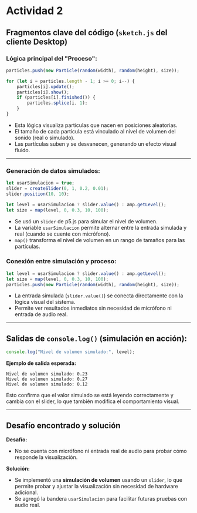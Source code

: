 # Actividad 2

## Fragmentos clave del código (`sketch.js` del cliente Desktop)

### Lógica principal del "Proceso":

```javascript
particles.push(new Particle(random(width), random(height), size));

for (let i = particles.length - 1; i >= 0; i--) {
    particles[i].update();
    particles[i].show();
    if (particles[i].finished()) {
        particles.splice(i, 1);
    }
}
```

- Esta lógica visualiza partículas que nacen en posiciones aleatorias.
- El tamaño de cada partícula está vinculado al nivel de volumen del sonido (real o simulado).
- Las partículas suben y se desvanecen, generando un efecto visual fluido.

---

### Generación de datos simulados:

```javascript
let usarSimulacion = true;
slider = createSlider(0, 1, 0.2, 0.01);
slider.position(10, 10);
```

```javascript
let level = usarSimulacion ? slider.value() : amp.getLevel();
let size = map(level, 0, 0.3, 10, 100);
```

- Se usó un `slider` de p5.js para simular el nivel de volumen.
- La variable `usarSimulacion` permite alternar entre la entrada simulada y real (cuando se cuente con micrófono).
- `map()` transforma el nivel de volumen en un rango de tamaños para las partículas.


### Conexión entre simulación y proceso:

```javascript
let level = usarSimulacion ? slider.value() : amp.getLevel();
let size = map(level, 0, 0.3, 10, 100);
particles.push(new Particle(random(width), random(height), size));
```

- La entrada simulada (`slider.value()`) se conecta directamente con la lógica visual del sistema.
- Permite ver resultados inmediatos sin necesidad de micrófono ni entrada de audio real.

---

## Salidas de `console.log()` (simulación en acción):

```javascript
console.log("Nivel de volumen simulado:", level);
```

**Ejemplo de salida esperada:**

```
Nivel de volumen simulado: 0.23
Nivel de volumen simulado: 0.27
Nivel de volumen simulado: 0.12
```

Esto confirma que el valor simulado se está leyendo correctamente y cambia con el slider, lo que también modifica el comportamiento visual.

---

## Desafío encontrado y solución

**Desafío:**  
- No se cuenta con micrófono ni entrada real de audio para probar cómo responde la visualización.

**Solución:**  
- Se implementó una **simulación de volumen** usando un `slider`, lo que permite probar y ajustar la visualización sin necesidad de hardware adicional.
- Se agregó la bandera `usarSimulacion` para facilitar futuras pruebas con audio real.
